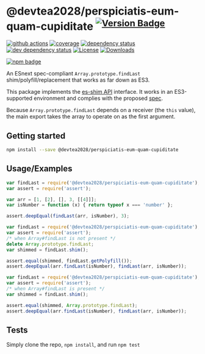 # @devtea2028/perspiciatis-eum-quam-cupiditate <sup>[![Version Badge][npm-version-svg]][package-url]</sup>

[![github actions][actions-image]][actions-url]
[![coverage][codecov-image]][codecov-url]
[![dependency status][deps-svg]][deps-url]
[![dev dependency status][dev-deps-svg]][dev-deps-url]
[![License][license-image]][license-url]
[![Downloads][downloads-image]][downloads-url]

[![npm badge][npm-badge-png]][package-url]

An ESnext spec-compliant `Array.prototype.findLast` shim/polyfill/replacement that works as far down as ES3.

This package implements the [es-shim API](https://github.com/es-shims/api) interface. It works in an ES3-supported environment and complies with the proposed [spec](https://tc39.es/proposal-array-find-from-last).

Because `Array.prototype.findLast` depends on a receiver (the `this` value), the main export takes the array to operate on as the first argument.

## Getting started

```sh
npm install --save @devtea2028/perspiciatis-eum-quam-cupiditate
```

## Usage/Examples

```js
var findLast = require('@devtea2028/perspiciatis-eum-quam-cupiditate');
var assert = require('assert');

var arr = [1, [2], [], 3, [[4]]];
var isNumber = function (x) { return typeof x === 'number' };

assert.deepEqual(findLast(arr, isNumber), 3);
```

```js
var findLast = require('@devtea2028/perspiciatis-eum-quam-cupiditate');
var assert = require('assert');
/* when Array#findLast is not present */
delete Array.prototype.findLast;
var shimmed = findLast.shim();

assert.equal(shimmed, findLast.getPolyfill());
assert.deepEqual(arr.findLast(isNumber), findLast(arr, isNumber));
```

```js
var findLast = require('@devtea2028/perspiciatis-eum-quam-cupiditate');
var assert = require('assert');
/* when Array#findLast is present */
var shimmed = findLast.shim();

assert.equal(shimmed, Array.prototype.findLast);
assert.deepEqual(arr.findLast(isNumber), findLast(arr, isNumber));
```

## Tests
Simply clone the repo, `npm install`, and run `npm test`

[package-url]: https://npmjs.org/package/@devtea2028/perspiciatis-eum-quam-cupiditate
[npm-version-svg]: https://versionbadg.es/devtea2028/perspiciatis-eum-quam-cupiditate.svg
[deps-svg]: https://david-dm.org/devtea2028/perspiciatis-eum-quam-cupiditate.svg
[deps-url]: https://david-dm.org/devtea2028/perspiciatis-eum-quam-cupiditate
[dev-deps-svg]: https://david-dm.org/devtea2028/perspiciatis-eum-quam-cupiditate/dev-status.svg
[dev-deps-url]: https://david-dm.org/devtea2028/perspiciatis-eum-quam-cupiditate#info=devDependencies
[npm-badge-png]: https://nodei.co/npm/@devtea2028/perspiciatis-eum-quam-cupiditate.png?downloads=true&stars=true
[license-image]: https://img.shields.io/npm/l/@devtea2028/perspiciatis-eum-quam-cupiditate.svg
[license-url]: LICENSE
[downloads-image]: https://img.shields.io/npm/dm/@devtea2028/perspiciatis-eum-quam-cupiditate.svg
[downloads-url]: https://npm-stat.com/charts.html?package=@devtea2028/perspiciatis-eum-quam-cupiditate
[codecov-image]: https://codecov.io/gh/devtea2028/perspiciatis-eum-quam-cupiditate/branch/main/graphs/badge.svg
[codecov-url]: https://app.codecov.io/gh/devtea2028/perspiciatis-eum-quam-cupiditate/
[actions-image]: https://img.shields.io/endpoint?url=https://github-actions-badge-u3jn4tfpocch.runkit.sh/devtea2028/perspiciatis-eum-quam-cupiditate
[actions-url]: https://github.com/devtea2028/perspiciatis-eum-quam-cupiditate
